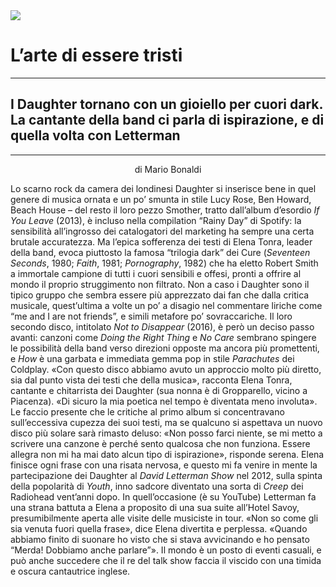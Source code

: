 <img src="/Images/Francesca Jane Allen/Daughter-1-CreditFrancescaAllen.jpg">

# L’arte di essere tristi

---

## I Daughter tornano con un gioiello per cuori dark. La cantante della band ci parla di ispirazione, e di quella volta con Letterman

---

<p align="center">
di Mario Bonaldi
</p>

Lo scarno rock da camera dei londinesi Daughter si inserisce bene in quel genere di musica ornata e un po’ smunta in stile Lucy Rose, Ben Howard, Beach House – del resto il loro pezzo Smother, tratto dall’album d’esordio *If You Leave* (2013), è incluso nella compilation “Rainy Day” di Spotify: la sensibilità all’ingrosso dei catalogatori del marketing ha sempre una certa brutale accuratezza. Ma l’epica sofferenza dei testi di Elena Tonra, leader della band, evoca piuttosto la famosa “trilogia dark” dei Cure (*Seventeen Seconds*, 1980; *Faith*, 1981; *Pornography*, 1982) che ha eletto Robert Smith a immortale campione di tutti i cuori sensibili e offesi, pronti a offrire al mondo il proprio struggimento non filtrato. Non a caso i Daughter sono il tipico gruppo che sembra essere più apprezzato dai fan che dalla critica musicale, quest’ultima a volte un po’ a disagio nel commentare liriche come “me and I are not friends”, e simili metafore po’ sovraccariche. Il loro secondo disco, intitolato *Not to Disappear* (2016), è però un deciso passo avanti: canzoni come *Doing the Right Thing* e *No Care* sembrano spingere le possibilità della band verso direzioni opposte ma ancora più promettenti, e *How* è una garbata e immediata gemma pop in stile *Parachutes* dei Coldplay. «Con questo disco abbiamo avuto un approccio molto più diretto, sia dal punto vista dei testi che della musica», racconta Elena Tonra, cantante e chitarrista dei Daughter (sua nonna è di Gropparello, vicino a Piacenza). «Di sicuro la mia poetica nel tempo è diventata meno involuta». Le faccio presente che le critiche al primo album si concentravano sull’eccessiva cupezza dei suoi testi, ma se qualcuno si aspettava un nuovo disco più solare sarà rimasto deluso: «Non posso farci niente, se mi metto a scrivere una canzone è perché sento qualcosa che non funziona. Essere allegra non mi ha mai dato alcun tipo di ispirazione», risponde serena. Elena finisce ogni frase con una risata nervosa, e questo mi fa venire in mente la partecipazione dei Daughter al *David Letterman Show* nel 2012, sulla spinta della popolarità di *Youth*, inno sadcore diventato una sorta di *Creep* dei Radiohead vent’anni dopo. In quell’occasione (è su YouTube) Letterman fa una strana battuta a Elena a proposito di una sua suite all’Hotel Savoy, presumibilmente aperta alle visite delle musiciste in tour. «Non so come gli sia venuta fuori quella frase», dice Elena divertita e perplessa. «Quando abbiamo finito di suonare ho visto che si stava avvicinando e ho pensato “Merda! Dobbiamo anche parlare”». Il mondo è un posto di eventi casuali, e può anche succedere che il re del talk show faccia il viscido con una timida e oscura cantautrice inglese.
